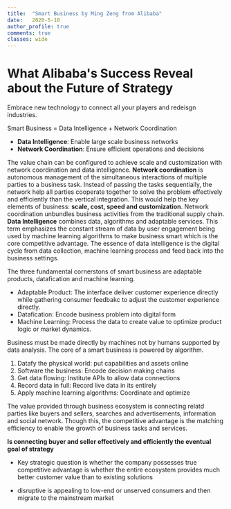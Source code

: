 ```yaml
---
title:  "Smart Business by Ming Zeng from Alibaba"
date:   2020-5-10
author_profile: true
comments: true
classes: wide
---
```


# What Alibaba's Success Reveal about the Future of Strategy

Embrace new technology to connect all your players and redeisgn industries.

Smart Business = Data Intelligence + Network Coordination

- **Data Intelligence**: Enable large scale business networks
- **Network Coordination**: Ensure efficient operations and decisions

The value chain can be configured to achieve scale and customization with network coordination and data intelligence. **Network coordination** is autonomous management of the simultaneous interactions of multiple parties to a business task. Instead of passing the tasks sequentially, the network help all parties cooperate together to solve the problem effectively and efficiently than the vertical integration. This would help the key elements of business: **scale, cost, speed and customization**. Network coordination unbundles business activities from the traditional supply chain. **Data Intelligence** combines data, algorithms and adaptable services. This term emphasizes the constant stream of data by user engagement being used by machine learning algorithms to make business smart which is the core competitive advantage. The essence of data intelligence is the digital cycle from data collection, machine learning process and feed back into the business settings. 

The three fundamental cornerstons of smart business are adaptable products, datafication and machine learning.
- Adaptable Product: The interface deliver customer experience directly while gathering consumer feedbakc to adjust the customer experience directly.
- Datafication: Encode business problem into digital form
- Machine Learning: Process the data to create value to optimize product logic or market dynamics.

Business must be made directly by machines not by humans supported by data analysis. The core of a smart business is powered by algorithm. 
1. Datafy the physical world: put capabilities and assets online
2. Software the business: Encode decision making chains
3. Get data flowing: Institute APIs to allow data connections
4. Record data in full: Record live data in its entirely
5. Apply machine learning algorithms: Coordinate and optimize

The value provided through business ecosystem is connecting relatd parties like buyers and sellers, searches and advertisements, information and social network. Though this, the competitive advantage is the matching efficiency to enable the growth of business tasks and services.

**Is connecting buyer and seller effectively and efficiently the eventual goal of strategy**

- Key strategic question is whether the company possesses true competitive advantage is whether the entire ecosystem provides much better customer value than to existing solutions

- disruptive is appealing to low-end or unserved consumers and then migrate to the mainstream market








